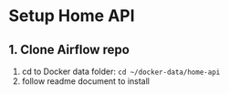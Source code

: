 # Setup Home API

## 1. Clone Airflow repo
1. cd to Docker data folder: `cd ~/docker-data/home-api`
2. follow readme document to install

